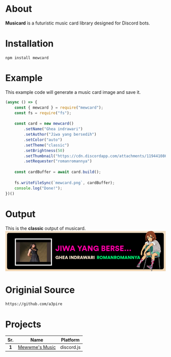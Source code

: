 # __About__
**Musicard** is a futuristic music card library designed for Discord bots.

# __Installation__
```
npm install mewcard
```

# __Example__
This example code will generate a music card image and save it.
```js
(async () => {
    const { mewcard } = require("mewcard");
    const fs = require("fs");

    const card = new mewcard()
        .setName("Ghea indrawari")
        .setAuthor("Jiwa yang bersedih")
        .setColor("auto")
        .setTheme("classic")
        .setBrightness(50)
        .setThumbnail("https://cdn.discordapp.com/attachments/1194410866209206412/1196152611594838026/mewwme.png")
        .setRequester("romanromannya")

    const cardBuffer = await card.build();

    fs.writeFileSync(`mewcard.png`, cardBuffer);
    console.log("Done!");
})()
```

# __Output__
This is the **classic** output of musicard.
![classic](/example/mewwcard.png)

# Originial Source

```
https://github.com/a3pire
```
# Projects
|  Sr.  |            Name            |  Platform  |
|:-----:|:--------------------------:|:----------:|
| **1** | [Mewwme's Music](https://discord.com/api/oauth2/authorize?client_id=928711702596423740&permissions=2184571952&scope=bot%20applications.commands) | discord.js |